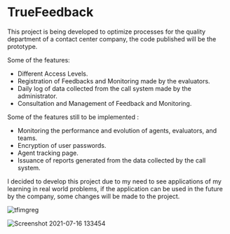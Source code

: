 # TrueFeedback

This project is being developed to optimize processes for the quality department of a contact center company, the code published will be the prototype.

Some of the features:

- Different Access Levels.
- Registration of Feedbacks and Monitoring made by the evaluators.
- Daily log of data collected from the call system made by the administrator.
- Consultation and Management of Feedback and Monitoring.

Some of the features still to be implemented :

- Monitoring the performance and evolution of agents, evaluators, and teams.
- Encryption of user passwords.
- Agent tracking page.
- Issuance of reports generated from the data collected by the call system.

I decided to develop this project due to my need to see applications of my learning in real world problems, if the application can be used in the future by the company, some changes will be made to the project.


![tfimgreg](https://user-images.githubusercontent.com/79873488/127357975-af30ab36-1afd-40dd-ac34-9043921ccdcd.jpg)

![Screenshot 2021-07-16 133454](https://user-images.githubusercontent.com/79873488/125952794-686b479a-c935-463b-b003-3171870688df.jpg)
